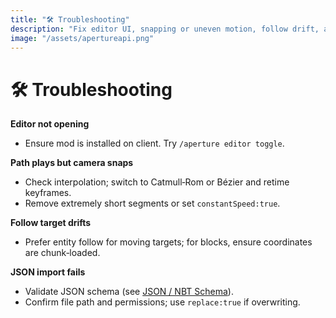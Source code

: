 ```yaml
---
title: "🛠 Troubleshooting"
description: "Fix editor UI, snapping or uneven motion, follow drift, and JSON import issues with schema validation and path/permission checks."
image: "/assets/apertureapi.png"
---
```


# 🛠 Troubleshooting
**Editor not opening**  
- Ensure mod is installed on client. Try `/aperture editor toggle`.

**Path plays but camera snaps**  
- Check interpolation; switch to Catmull‑Rom or Bézier and retime keyframes.  
- Remove extremely short segments or set `constantSpeed:true`.

**Follow target drifts**  
- Prefer entity follow for moving targets; for blocks, ensure coordinates are chunk‑loaded.

**JSON import fails**  
- Validate JSON schema (see [JSON / NBT Schema](nbt-json.md)).  
- Confirm file path and permissions; use `replace:true` if overwriting.
